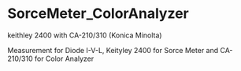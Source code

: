# SorceMeter_ColorAnalyzer
keithley 2400 with CA-210/310 (Konica Minolta)

Measurement for Diode I-V-L, Keityley 2400 for Sorce Meter and CA-210/310 for Color Analyzer
